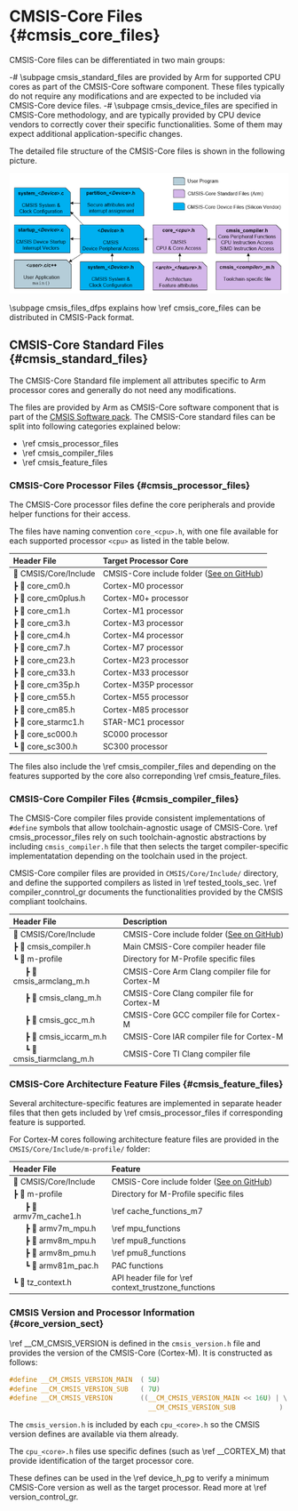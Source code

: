 # CMSIS-Core Files {#cmsis_core_files}

CMSIS-Core files can be differentiated in two main groups:

 -# \subpage cmsis_standard_files are provided by Arm for supported CPU cores as part of the CMSIS-Core software component. These files typically do not require any modifications and are expected to be included via CMSIS-Core device files.
 -# \subpage cmsis_device_files are specified in CMSIS-Core methodology, and are typically provided by CPU device vendors to correctly cover their specific functionalities. Some of them may expect additional application-specific changes.

The detailed file structure of the CMSIS-Core files is shown in the following picture.

![CMSIS-Core File Structure](./images/CMSIS_CORE_Files.png)

\subpage cmsis_files_dfps explains how \ref cmsis_core_files can be distributed in CMSIS-Pack format.

## CMSIS-Core Standard Files {#cmsis_standard_files}

The CMSIS-Core Standard file implement all attributes specific to Arm processor cores and generally do not need any modifications.

The files are provided by Arm as CMSIS-Core software component that is part of the [CMSIS Software pack](../../General/html/cmsis_pack.html). The CMSIS-Core standard files can be split into following categories explained below:

 - \ref cmsis_processor_files
 - \ref cmsis_compiler_files
 - \ref cmsis_feature_files

### CMSIS-Core Processor Files {#cmsis_processor_files}

The CMSIS-Core processor files define the core peripherals and provide helper functions for their access.

The files have naming convention `core_<cpu>.h`, with one file available for each supported processor `<cpu>` as listed in the table below.

Header File            | Target Processor Core
:----------------------|:-------------------------------
📂 CMSIS/Core/Include  | CMSIS-Core include folder ([See on GitHub](https://github.com/ARM-software/CMSIS_6/blob/main/CMSIS/Core/Include/))
 ┣ 📄 core_cm0.h       | Cortex-M0 processor
 ┣ 📄 core_cm0plus.h   | Cortex-M0+ processor
 ┣ 📄 core_cm1.h       | Cortex-M1 processor
 ┣ 📄 core_cm3.h       | Cortex-M3 processor
 ┣ 📄 core_cm4.h       | Cortex-M4 processor
 ┣ 📄 core_cm7.h       | Cortex-M7 processor
 ┣ 📄 core_cm23.h      | Cortex-M23 processor
 ┣ 📄 core_cm33.h      | Cortex-M33 processor
 ┣ 📄 core_cm35p.h     | Cortex-M35P processor
 ┣ 📄 core_cm55.h      | Cortex-M55 processor
 ┣ 📄 core_cm85.h      | Cortex-M85 processor
 ┣ 📄 core_starmc1.h   | STAR-MC1 processor
 ┣ 📄 core_sc000.h     | SC000 processor
 ┗ 📄 core_sc300.h     | SC300 processor

The files also include the \ref cmsis_compiler_files and depending on the features supported by the core also correponding \ref cmsis_feature_files.

### CMSIS-Core Compiler Files {#cmsis_compiler_files}

The CMSIS-Core compiler files provide consistent implementations of `#define` symbols that allow toolchain-agnostic usage of CMSIS-Core. \ref cmsis_processor_files rely on such toolchain-agnostic abstractions by including `cmsis_compiler.h` file that then selects the target compiler-specific implementatation depending on the toolchain used in the project.

CMSIS-Core compiler files are provided in `CMSIS/Core/Include/` directory, and define the supported compilers as listed in \ref tested_tools_sec. \ref compiler_conntrol_gr documents the functionalities provided by the CMSIS compliant toolchains.

Header File                            | Description
:--------------------------------------|:-------------------
📂 CMSIS/Core/Include    | CMSIS-Core include folder ([See on GitHub](https://github.com/ARM-software/CMSIS_6/blob/main/CMSIS/Core/Include/))
 ┣ 📄 cmsis_compiler.h                  | Main CMSIS-Core compiler header file
 ┗ 📂 m-profile                         | Directory for M-Profile specific files
 &emsp;&nbsp; ┣ 📄 cmsis_armclang_m.h   | CMSIS-Core Arm Clang compiler file for Cortex-M
 &emsp;&nbsp; ┣ 📄 cmsis_clang_m.h      | CMSIS-Core Clang compiler file for Cortex-M
 &emsp;&nbsp; ┣ 📄 cmsis_gcc_m.h        | CMSIS-Core GCC compiler file for Cortex-M
 &emsp;&nbsp; ┣ 📄 cmsis_iccarm_m.h     | CMSIS-Core IAR compiler file for Cortex-M
 &emsp;&nbsp; ┗ 📄 cmsis_tiarmclang_m.h | CMSIS-Core TI Clang compiler file

### CMSIS-Core Architecture Feature Files {#cmsis_feature_files}

Several architecture-specific features are implemented in separate header files that then gets included by \ref cmsis_processor_files if corresponding feature is supported. 

For Cortex-M cores following architecture feature files are provided in the `CMSIS/Core/Include/m-profile/` folder:

Header File         | Feature
:-------------------|:-------------------
📂 CMSIS/Core/Include    | CMSIS-Core include folder ([See on GitHub](https://github.com/ARM-software/CMSIS_6/blob/main/CMSIS/Core/Include/))
 ┣ 📂 m-profile                    | Directory for M-Profile specific files
 &emsp;&nbsp; ┣ 📄 armv7m_cache1.h | \ref cache_functions_m7
 &emsp;&nbsp; ┣ 📄 armv7m_mpu.h    | \ref mpu_functions
 &emsp;&nbsp; ┣ 📄 armv8m_mpu.h    | \ref mpu8_functions
 &emsp;&nbsp; ┣ 📄 armv8m_pmu.h    | \ref pmu8_functions
 &emsp;&nbsp; ┗ 📄 armv81m_pac.h   | PAC functions
 ┗ 📄 tz_context.h                 | API header file for \ref context_trustzone_functions

### CMSIS Version and Processor Information {#core_version_sect}

\ref __CM_CMSIS_VERSION is defined in the `cmsis_version.h` file and provides the version of the CMSIS-Core (Cortex-M). It is constructed as follows:

```c
#define __CM_CMSIS_VERSION_MAIN  ( 5U)                                    /* [31:16] CMSIS Core(M) main version */
#define __CM_CMSIS_VERSION_SUB   ( 7U)                                    /* [15:0]  CMSIS Core(M) sub version */
#define __CM_CMSIS_VERSION       ((__CM_CMSIS_VERSION_MAIN << 16U) | \
                                   __CM_CMSIS_VERSION_SUB           )     /* CMSIS Core(M) version number */

```

The `cmsis_version.h` is included by each `cpu_<core>.h` so the CMSIS version defines are available via them already.

The `cpu_<core>.h` files use specific defines (such as \ref __CORTEX_M) that provide identification of the target processor core.

These defines can be used in the \ref device_h_pg to verify a minimum CMSIS-Core version as well as the target processor. Read more at \ref version_control_gr.
